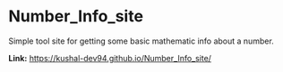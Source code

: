 # Number_Info_site
Simple tool site for getting some basic mathematic info about a number.

**Link:** https://kushal-dev94.github.io/Number_Info_site/
